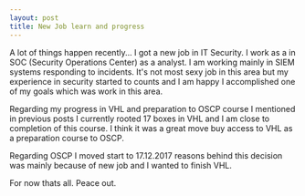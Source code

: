 ```yaml
---
layout: post
title: New Job learn and progress
---
```


A lot of things happen recently... I got a new job in IT Security. I work as a in SOC (Security Operations Center) as a analyst. I am working mainly in SIEM systems responding to incidents. It's not most sexy job in this area but my experience in security started to counts and I am happy I accomplished one of my goals which was work in this area.

Regarding my progress in VHL and preparation to OSCP course I mentioned in previous posts I currently rooted 17 boxes in VHL and I am close to completion of this course. I think it was a great move buy access to VHL as a preparation course to OSCP. 

Regarding OSCP I moved start to 17.12.2017 reasons behind this decision was mainly because of new job and I wanted to finish VHL.

For now thats all. Peace out.
